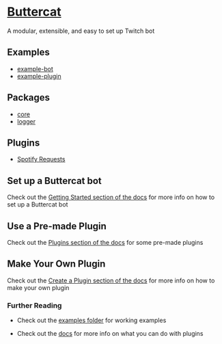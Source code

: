 # [Buttercat](https://buttercat.dev)

A modular, extensible, and easy to set up Twitch bot

## Examples

- [example-bot](/examples/example-bot)
- [example-plugin](/examples/example-plugin)

## Packages

- [core](/packages/core)
- [logger](/packages/logger)

## Plugins

- [Spotify Requests](/plugins/spotify-requests)

## Set up a Buttercat bot

Check out the [Getting Started section of the docs](https://buttercat.dev/guides/getting-started) for more info on how to set up a Buttercat bot

## Use a Pre-made Plugin

Check out the [Plugins section of the docs](https://buttercat.dev/plugins) for some pre-made plugins

## Make Your Own Plugin

Check out the [Create a Plugin section of the docs](https://buttercat.dev/guides/create-a-plugin) for more info on how to make your own plugin

### Further Reading

- Check out the [examples folder](examples) for working examples

- Check out the [docs](https://buttercat.dev/docs) for more info on what you can do with plugins
